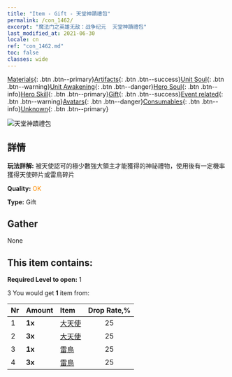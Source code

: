 ```yaml
---
title: "Item - Gift - 天堂神蹟禮包"
permalink: /con_1462/
excerpt: "魔法门之英雄无敌：战争纪元  天堂神蹟禮包"
last_modified_at: 2021-06-30
locale: cn
ref: "con_1462.md"
toc: false
classes: wide
---
```

 [Materials](/ItemsCN/){: .btn .btn--primary}[Artifacts](/ItemsCN/Artifacts/){: .btn .btn--success}[Unit Soul](/ItemsCN/UnitSoul/){: .btn .btn--warning}[Unit Awakening](/ItemsCN/UnitAwakening/){: .btn .btn--danger}[Hero Soul](/ItemsCN/HeroSoul/){: .btn .btn--info}[Hero Skill](/ItemsCN/HeroSkill/){: .btn .btn--primary}[Gift](/ItemsCN/Gift/){: .btn .btn--success}[Event related](/ItemsCN/Events/){: .btn .btn--warning}[Avatars](/ItemsCN/Avatars/){: .btn .btn--danger}[Consumables](/ItemsCN/Consumables/){: .btn .btn--info}[Unknown](/ItemsCN/Unknown/){: .btn .btn--primary}

 ![天堂神蹟禮包](/images/t/i_907076.png)

## 詳情
 **玩法詳解:** 被天使認可的極少數強大領主才能獲得的神祕禮物，使用後有一定機率獲得天使碎片或雷鳥碎片

 **Quality:** <span style="color: #FF8C00">OK</span>

 **Type:** Gift

## Gather

  None

## This item contains:

 **Required Level to open:** 1

 3 You would get **1** item  from:

  | Nr | Amount |     Item    | Drop Rate,% |
  |:---|:-------|:------------|:---------:|
  | 1 |  **1x** | [大天使](/cn/Items/unt_196/) | 25 | 
  | 2 |  **3x** | [大天使](/cn/Items/unt_196/) | 25 | 
  | 3 |  **1x** | [雷鳥](/cn/Items/unt_221/) | 25 | 
  | 4 |  **3x** | [雷鳥](/cn/Items/unt_221/) | 25 | 
